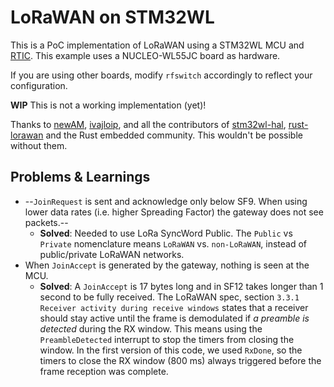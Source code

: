 # LoRaWAN on STM32WL

This is a PoC implementation of LoRaWAN using a STM32WL MCU and [RTIC](https://rtic.rs). This example uses a NUCLEO-WL55JC board as hardware.

If you are using other boards, modify `rfswitch` accordingly to reflect your configuration.

**WIP** This is not a working implementation (yet)!

Thanks to [newAM](https://github.com/newAM), [ivajloip](https://github.com/ivajloip), and all the contributors of [stm32wl-hal](https://github.com/newAM/stm32wl-hal), [rust-lorawan](https://github.com/ivajloip/rust-lorawan) and the Rust embedded community. This wouldn't be possible without them.

## Problems & Learnings

* --`JoinRequest` is sent and acknowledge only below SF9. When using lower data rates (i.e. higher Spreading Factor) the gateway does not see packets.--
  * **Solved**: Needed to use LoRa SyncWord Public. The `Public` vs `Private` nomenclature means `LoRaWAN` vs. `non-LoRaWAN`, instead of public/private LoRaWAN networks.
* When `JoinAccept` is generated by the gateway, nothing is seen at the MCU.
  * **Solved**: A `JoinAccept` is 17 bytes long and in SF12 takes longer than 1 second to be fully received. The LoRaWAN spec, section `3.3.1 Receiver activity during receive windows` states that a receiver should stay active until the frame is demodulated if *a preamble is detected* during the RX window. This means using the `PreambleDetected` interrupt to stop the timers from closing the window. In the first version of this code, we used `RxDone`, so the timers to close the RX window (800 ms) always triggered before the frame reception was complete.

